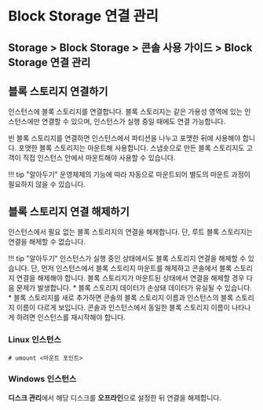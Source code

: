 # Block Storage 연결 관리

## Storage > Block Storage > 콘솔 사용 가이드 > Block Storage 연결 관리

## 블록 스토리지 연결하기

인스턴스에 블록 스토리지를 연결합니다. 블록 스토리지는 같은 가용성 영역에 있는 인스턴스에만 연결할 수 있으며, 인스턴스가 실행 중일 때에도 연결 가능합니다.

빈 블록 스토리지를 연결하면 인스턴스에서 파티션을 나누고 포맷한 뒤에 사용해야 합니다. 포맷한 블록 스토리지는 마운트해 사용합니다. 스냅숏으로 만든 블록 스토리지도 고객이 직접 인스턴스 안에서 마운트해야 사용할 수 있습니다.

!!! tip "알아두기"
    운영체제의 기능에 따라 자동으로 마운트되어 별도의 마운트 과정이 필요하지 않을 수 있습니다.

## 블록 스토리지 연결 해제하기

인스턴스에서 필요 없는 블록 스토리지의 연결을 해제합니다. 단, 루트 블록 스토리지는 연결을 해제할 수 없습니다.

!!! tip "알아두기"
    인스턴스가 실행 중인 상태에서도 블록 스토리지 연결을 해제할 수 있습니다. 단, 먼저 인스턴스에서 블록 스토리지 마운트를 해제하고 콘솔에서 블록 스토리지 연결을 해제해야 합니다. 블록 스토리지가 마운트된 상태에서 연결을 해제할 경우 다음 문제가 발생합니다.
    * 블록 스토리지 데이터가 손상돼 데이터가 유실될 수 있습니다.
    * 블록 스토리지를 새로 추가하면 콘솔의 블록 스토리지 이름과 인스턴스의 블록 스토리지 이름이 다르게 보입니다. 콘솔과 인스턴스에서 동일한 블록 스토리지 이름이 나타나게 하려면 인스턴스를 재시작해야 합니다.

### Linux 인스턴스

```
# umount <마운트 포인트>
```

### Windows 인스턴스

**디스크 관리**에서 해당 디스크를 **오프라인**으로 설정한 뒤 연결을 해제합니다.





